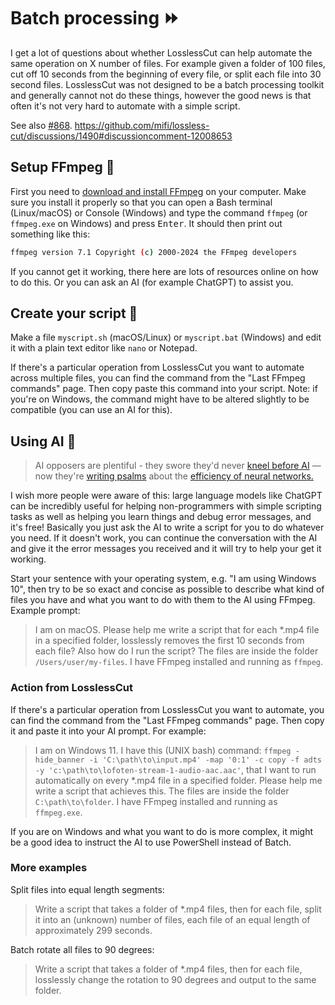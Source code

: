 # Batch processing ⏩

I get a lot of questions about whether LosslessCut can help automate the same operation on X number of files. For example given a folder of 100 files, cut off 10 seconds from the beginning of every file, or split each file into 30 second files. LosslessCut was not designed to be a batch processing toolkit and generally cannot not do these things, however the good news is that often it's not very hard to automate with a simple script.

See also [#868](https://github.com/mifi/lossless-cut/issues/868). https://github.com/mifi/lossless-cut/discussions/1490#discussioncomment-12008653

## Setup FFmpeg 📀

First you need to [download and install FFmpeg](https://ffmpeg.org/) on your computer. Make sure you install it properly so that you can open a Bash terminal (Linux/macOS) or Console (Windows) and type the command `ffmpeg` (or `ffmpeg.exe` on Windows) and press <kbd>Enter</kbd>. It should then print out something like this:

```bash
ffmpeg version 7.1 Copyright (c) 2000-2024 the FFmpeg developers
```

If you cannot get it working, there here are lots of resources online on how to do this. Or you can ask an AI (for example ChatGPT) to assist you.

## Create your script 📜

Make a file `myscript.sh` (macOS/Linux) or `myscript.bat` (Windows) and edit it with a plain text editor like `nano` or Notepad.

If there's a particular operation from LosslessCut you want to automate across multiple files, you can find the command from the "Last FFmpeg commands" page. Then copy paste this command into your script. Note: if you're on Windows, the command might have to be altered slightly to be compatible (you can use an AI for this).

## Using AI 🤖

> AI opposers are plentiful - they swore they'd never [kneel before AI](https://github.com/mifi/lossless-cut/discussions/1490#discussioncomment-12014019) — now they're [writing psalms](https://github.com/mifi/lossless-cut/discussions/1490#discussioncomment-12019277) about the [efficiency of neural networks.](https://github.com/mifi/lossless-cut/discussions/1490#discussioncomment-12018982)


I wish more people were aware of this: large language models like ChatGPT can be incredibly useful for helping non-programmers with simple scripting tasks as well as helping you learn things and debug error messages, and it's free! Basically you just ask the AI to write a script for you to do whatever you need. If it doesn't work, you can continue the conversation with the AI and give it the error messages you received and it will try to help your get it working.

Start your sentence with your operating system, e.g. "I am using Windows 10", then try to be so exact and concise as possible to describe what kind of files you have and what you want to do with them to the AI using FFmpeg. Example prompt:

> I am on macOS. Please help me write a script that for each *.mp4 file in a specified folder, losslessly removes the first 10 seconds from each file? Also how do I run the script? The files are inside the folder `/Users/user/my-files`. I have FFmpeg installed and running as `ffmpeg`.

### Action from LosslessCut

If there's a particular operation from LosslessCut you want to automate, you can find the command from the "Last FFmpeg commands" page. Then copy it and paste it into your AI prompt. For example:

> I am on Windows 11. I have this (UNIX bash) command: `ffmpeg -hide_banner -i 'C:\path\to\input.mp4' -map '0:1' -c copy -f adts -y 'c:\path\to\lofoten-stream-1-audio-aac.aac'`, that I want to run automatically on every *.mp4 file in a specified folder. Please help me write a script that achieves this. The files are inside the folder `C:\path\to\folder`. I have FFmpeg installed and running as `ffmpeg.exe`.

If you are on Windows and what you want to do is more complex, it might be a good idea to instruct the AI to use PowerShell instead of Batch.

### More examples

Split files into equal length segments:

> Write a script that takes a folder of *.mp4 files, then for each file, split it into an (unknown) number of files, each file of an equal length of approximately 299 seconds.

Batch rotate all files to 90 degrees:

> Write a script that takes a folder of *.mp4 files, then for each file, losslessly change the rotation to 90 degrees and output to the same folder.
